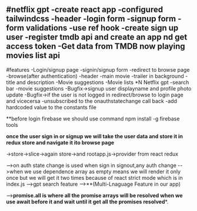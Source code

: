 #netflix gpt
-create react app
-configured tailwindcss
-header
-login form
-signup form
-form validations
-use ref hook
-create sign up user
-register tmdb api and create an app nd get access token
-Get data from TMDB now playing movies list api
-

#features
-Login/signup page
    -signin/signup form
    -redirect to browse page
-browse(after authentication)
 -header
 -main movie
    -trailer in background
    -title and description
    -Movie suggestions
       -Movie lists *N
Netflix gpt
    -search bar
    -movie suggestions
-Bugfix->signup user displayname and profile photo update
-Bugfix->if the user is not logged in redirect/browse to login page and vicecersa
-unsubscribed to the onauthstatechange call back
-add hardcoded value to the constants file


**before login firebase we should use command npm install -g firebase tools

**once the user sign in or signup we will take the user data and store it in redux store and navigate it ito browse page**

->store->slice->again store->and rootapp.js->provider from react redux

-->on auth state change is used when sign in signout,any auth change
-->when we use dependence array as empty means we will render it only once but we will get it two times because of react strict mode which is in index.js
-->gpt search feature
-->**(Multi-Lnaguage Feature in our app)

-->**promise.all is where all the promise arrays will be resolved when we use await before it and wait until it get all the promises resolved***.